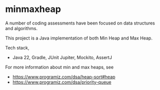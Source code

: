 # minmaxheap

A number of coding assessments have been focused on data structures and algorithms.

This project is a Java implementation of both Min Heap and Max Heap.

Tech stack,
- Java 22, Gradle, JUnit Jupiter, Mockito, AssertJ

For more information about min and max heaps, see
- https://www.programiz.com/dsa/heap-sort#heap
- https://www.programiz.com/dsa/priority-queue

